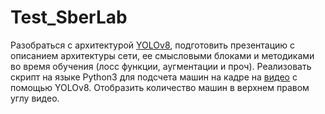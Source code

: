 # Test_SberLab
Разобраться с архитектурой [YOLOv8](https://github.com/ultralytics/ultralytics), подготовить презентацию с описанием архитектуры сети, ее смысловыми блоками и методиками во время обучения (лосс функции, аугментации и проч). Реализовать скрипт на языке Python3 для подсчета машин на кадре на [видео](https://github.com/jitendrasb24/Car-Detection-OpenCV/raw/main/traffic.mp4) c помощью YOLOv8. Отобразить количество машин в верхнем правом углу видео.
